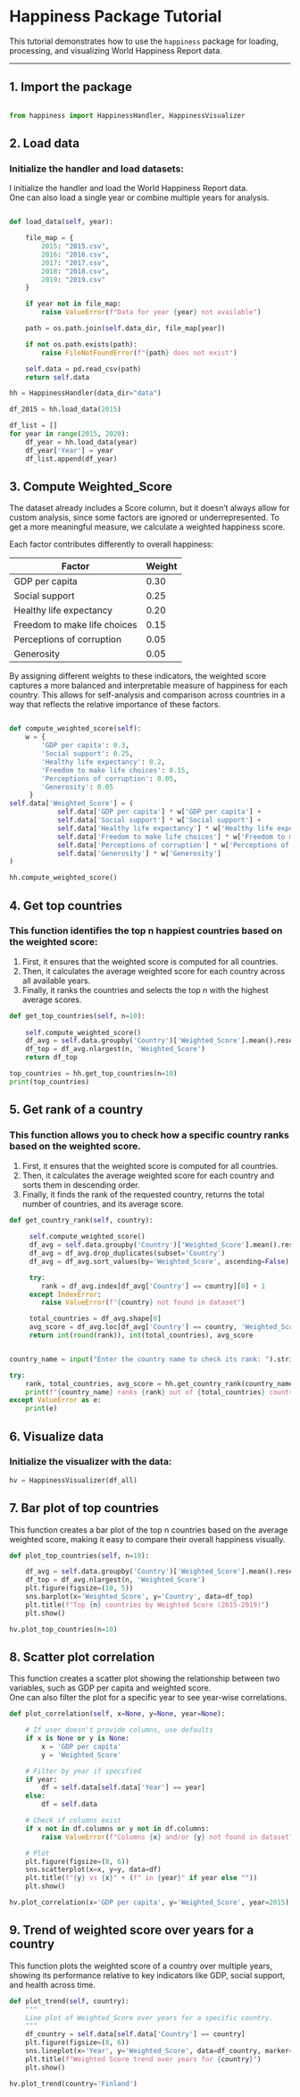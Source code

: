 # Happiness Package Tutorial

This tutorial demonstrates how to use the `happiness` package for loading, processing, and visualizing World Happiness Report data.

---

## 1. Import the package

```python

from happiness import HappinessHandler, HappinessVisualizer
```

## 2. Load data
### Initialize the handler and load datasets:
I initialize the handler and load the World Happiness Report data. <br>
One can also load a single year or combine multiple years for analysis.
```python

def load_data(self, year):

    file_map = {
        2015: "2015.csv",
        2016: "2016.csv",
        2017: "2017.csv",
        2018: "2018.csv",
        2019: "2019.csv"
    }

    if year not in file_map:
        raise ValueError(f"Data for year {year} not available")

    path = os.path.join(self.data_dir, file_map[year])

    if not os.path.exists(path):
        raise FileNotFoundError(f"{path} does not exist")

    self.data = pd.read_csv(path)
    return self.data

hh = HappinessHandler(data_dir="data")

df_2015 = hh.load_data(2015)

df_list = []
for year in range(2015, 2020):
    df_year = hh.load_data(year)
    df_year['Year'] = year
    df_list.append(df_year)
```
## 3. Compute Weighted_Score

The dataset already includes a Score column, but it doesn’t always allow for custom analysis, since some factors are ignored or underrepresented. To get a more meaningful measure, we calculate a weighted happiness score.<br>

Each factor contributes differently to overall happiness:<br>

| Factor | Weight |
|--------|--------|
| GDP per capita | 0.30 |
| Social support | 0.25 |
| Healthy life expectancy | 0.20 |
| Freedom to make life choices | 0.15 |
| Perceptions of corruption | 0.05 |
| Generosity | 0.05 |

By assigning different weights to these indicators, the weighted score captures a more balanced and interpretable measure of happiness for each country. This allows for self-analysis and comparison across countries in a way that reflects the relative importance of these factors.

```python

def compute_weighted_score(self):
    w = {
        'GDP per capita': 0.3,
        'Social support': 0.25,
        'Healthy life expectancy': 0.2,
        'Freedom to make life choices': 0.15,
        'Perceptions of corruption': 0.05, 
        'Generosity': 0.05 
     }
self.data['Weighted_Score'] = (
            self.data['GDP per capita'] * w['GDP per capita'] +
            self.data['Social support'] * w['Social support'] +
            self.data['Healthy life expectancy'] * w['Healthy life expectancy'] +
            self.data['Freedom to make life choices'] * w['Freedom to make life choices'] +
            self.data['Perceptions of corruption'] * w['Perceptions of corruption'] +
            self.data['Generosity'] * w['Generosity']
)

hh.compute_weighted_score()

```

## 4. Get top countries

### This function identifies the top n happiest countries based on the weighted score:
1. First, it ensures that the weighted score is computed for all countries.
2. Then, it calculates the average weighted score for each country across all available years.
3. Finally, it ranks the countries and selects the top n with the highest average scores.

```python
def get_top_countries(self, n=10):
        
    self.compute_weighted_score()  
    df_avg = self.data.groupby('Country')['Weighted_Score'].mean().reset_index()
    df_top = df_avg.nlargest(n, 'Weighted_Score')
    return df_top

top_countries = hh.get_top_countries(n=10)
print(top_countries)
```


## 5. Get rank of a country
### This function allows you to check how a specific country ranks based on the weighted score.
1. First, it ensures that the weighted score is computed for all countries.
2. Then, it calculates the average weighted score for each country and sorts them in descending order.
3. Finally, it finds the rank of the requested country, returns the total number of countries, and its average score.


```python
def get_country_rank(self, country):
       
     self.compute_weighted_score()  
     df_avg = self.data.groupby('Country')['Weighted_Score'].mean().reset_index()
     df_avg = df_avg.drop_duplicates(subset='Country')
     df_avg = df_avg.sort_values(by='Weighted_Score', ascending=False).reset_index(drop=True)

     try:
        rank = df_avg.index[df_avg['Country'] == country][0] + 1
     except IndexError:
        raise ValueError(f"{country} not found in dataset")

     total_countries = df_avg.shape[0]
     avg_score = df_avg.loc[df_avg['Country'] == country, 'Weighted_Score'].values[0]
     return int(round(rank)), int(total_countries), avg_score


country_name = input("Enter the country name to check its rank: ").strip()

try:
    rank, total_countries, avg_score = hh.get_country_rank(country_name)
    print(f"{country_name} ranks {rank} out of {total_countries} countries with an average score of {avg_score:.2f}")
except ValueError as e:
    print(e)
```

## 6. Visualize data
### Initialize the visualizer with the data:

```python
hv = HappinessVisualizer(df_all) 
```

## 7. Bar plot of top countries
This function creates a bar plot of the top n countries based on the average weighted score, making it easy to compare their overall happiness visually.

```python
def plot_top_countries(self, n=10):

    df_avg = self.data.groupby('Country')['Weighted_Score'].mean().reset_index()
    df_top = df_avg.nlargest(n, 'Weighted_Score')
    plt.figure(figsize=(10, 5))
    sns.barplot(x='Weighted_Score', y='Country', data=df_top)
    plt.title(f"Top {n} countries by Weighted Score (2015-2019)")
    plt.show()

hv.plot_top_countries(n=10)
```

## 8. Scatter plot correlation
This function creates a scatter plot showing the relationship between two variables, such as GDP per capita and weighted score.<br>
One can also filter the plot for a specific year to see year-wise correlations.
```python
def plot_correlation(self, x=None, y=None, year=None):

    # If user doesn't provide columns, use defaults
    if x is None or y is None:
        x = 'GDP per capita'
        y = 'Weighted_Score'

    # Filter by year if specified
    if year:
        df = self.data[self.data['Year'] == year]
    else:
        df = self.data

    # Check if columns exist
    if x not in df.columns or y not in df.columns:
        raise ValueError(f"Columns {x} and/or {y} not found in dataset")

    # Plot
    plt.figure(figsize=(8, 6))
    sns.scatterplot(x=x, y=y, data=df)
    plt.title(f"{y} vs {x}" + (f" in {year}" if year else ""))
    plt.show()

hv.plot_correlation(x='GDP per capita', y='Weighted_Score', year=2015)
```

## 9. Trend of weighted score over years for a country
This function plots the weighted score of a country over multiple years, showing its performance relative to key indicators like GDP, social support, and health across time.
```python
def plot_trend(self, country):
    """
    Line plot of Weighted_Score over years for a specific country.
    """
    df_country = self.data[self.data['Country'] == country]
    plt.figure(figsize=(8, 6))
    sns.lineplot(x='Year', y='Weighted_Score', data=df_country, marker='o')
    plt.title(f"Weighted Score trend over years for {country}")
    plt.show()

hv.plot_trend(country='Finland')
```
